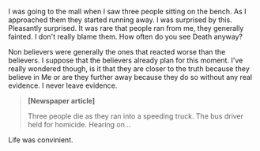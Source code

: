 I was going to the mall when I saw three people sitting on the bench. As I approached them they started running away. I was surprised by this. Pleasantly surprised. It was rare that people ran from me, they generally fainted. I don't really blame them. How often do you see Death anyway?

Non believers were generally the ones that reacted worse than the believers. I suppose that the believers already plan for this moment. I've really wondered though, is it that they are closer to the truth because they believe in Me or are they further away because they do so without any real evidence. I never leave evidence.

> **\[Newspaper article\]**
>
> Three people die as they ran into a speeding truck. The bus driver held for homicide. Hearing on...

Life was convinient.
